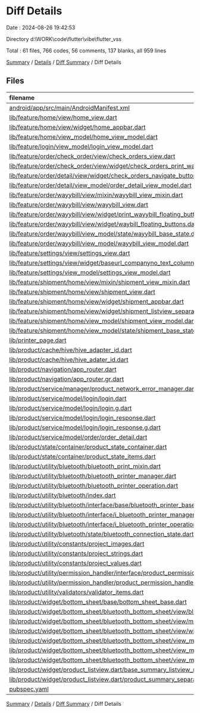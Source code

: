 # Diff Details

Date : 2024-08-26 19:42:53

Directory d:\\WORK\\code\\flutter\\vibe\\flutter_vss

Total : 61 files,  766 codes, 56 comments, 137 blanks, all 959 lines

[Summary](results.md) / [Details](details.md) / [Diff Summary](diff.md) / Diff Details

## Files
| filename | language | code | comment | blank | total |
| :--- | :--- | ---: | ---: | ---: | ---: |
| [android/app/src/main/AndroidManifest.xml](/android/app/src/main/AndroidManifest.xml) | XML | 1 | 0 | 0 | 1 |
| [lib/feature/home/view/home_view.dart](/lib/feature/home/view/home_view.dart) | Dart | 1 | 0 | 0 | 1 |
| [lib/feature/home/view/widget/home_appbar.dart](/lib/feature/home/view/widget/home_appbar.dart) | Dart | 5 | 0 | -1 | 4 |
| [lib/feature/home/view_model/home_view_model.dart](/lib/feature/home/view_model/home_view_model.dart) | Dart | 12 | 0 | 3 | 15 |
| [lib/feature/login/view_model/login_view_model.dart](/lib/feature/login/view_model/login_view_model.dart) | Dart | 6 | 5 | 4 | 15 |
| [lib/feature/order/check_order/view/check_orders_view.dart](/lib/feature/order/check_order/view/check_orders_view.dart) | Dart | 17 | 0 | 2 | 19 |
| [lib/feature/order/check_order/view/widget/check_orders_print_wayybill_floating_button.dart](/lib/feature/order/check_order/view/widget/check_orders_print_wayybill_floating_button.dart) | Dart | 21 | 0 | 3 | 24 |
| [lib/feature/order/detail/view/widget/check_orders_navigate_button.dart](/lib/feature/order/detail/view/widget/check_orders_navigate_button.dart) | Dart | 0 | 0 | 1 | 1 |
| [lib/feature/order/detail/view_model/order_detail_view_model.dart](/lib/feature/order/detail/view_model/order_detail_view_model.dart) | Dart | 2 | 0 | 0 | 2 |
| [lib/feature/order/wayybill/view/mixin/wayybill_view_mixin.dart](/lib/feature/order/wayybill/view/mixin/wayybill_view_mixin.dart) | Dart | 7 | 5 | 3 | 15 |
| [lib/feature/order/wayybill/view/wayybill_view.dart](/lib/feature/order/wayybill/view/wayybill_view.dart) | Dart | 5 | 0 | 1 | 6 |
| [lib/feature/order/wayybill/view/widget/print_wayybill_floating_button.dart](/lib/feature/order/wayybill/view/widget/print_wayybill_floating_button.dart) | Dart | -22 | 0 | -3 | -25 |
| [lib/feature/order/wayybill/view/widget/waybill_floating_buttons.dart](/lib/feature/order/wayybill/view/widget/waybill_floating_buttons.dart) | Dart | 40 | 0 | 3 | 43 |
| [lib/feature/order/wayybill/view_model/state/wayybill_base_state.dart](/lib/feature/order/wayybill/view_model/state/wayybill_base_state.dart) | Dart | 6 | 0 | 2 | 8 |
| [lib/feature/order/wayybill/view_model/wayybill_view_model.dart](/lib/feature/order/wayybill/view_model/wayybill_view_model.dart) | Dart | 67 | 5 | 11 | 83 |
| [lib/feature/settings/view/settings_view.dart](/lib/feature/settings/view/settings_view.dart) | Dart | 1 | 0 | 0 | 1 |
| [lib/feature/settings/view/widget/baseurl_companyno_text_column.dart](/lib/feature/settings/view/widget/baseurl_companyno_text_column.dart) | Dart | 10 | 0 | 0 | 10 |
| [lib/feature/settings/view_model/settings_view_model.dart](/lib/feature/settings/view_model/settings_view_model.dart) | Dart | 8 | 1 | 1 | 10 |
| [lib/feature/shipment/home/view/mixin/shipment_view_mixin.dart](/lib/feature/shipment/home/view/mixin/shipment_view_mixin.dart) | Dart | 24 | 2 | 9 | 35 |
| [lib/feature/shipment/home/view/shipment_view.dart](/lib/feature/shipment/home/view/shipment_view.dart) | Dart | 52 | 1 | 6 | 59 |
| [lib/feature/shipment/home/view/widget/shipment_appbar.dart](/lib/feature/shipment/home/view/widget/shipment_appbar.dart) | Dart | 39 | 1 | 6 | 46 |
| [lib/feature/shipment/home/view/widget/shipment_listview_separated.dart](/lib/feature/shipment/home/view/widget/shipment_listview_separated.dart) | Dart | 19 | 1 | 4 | 24 |
| [lib/feature/shipment/home/view_model/shipment_view_model.dart](/lib/feature/shipment/home/view_model/shipment_view_model.dart) | Dart | 12 | 59 | 3 | 74 |
| [lib/feature/shipment/home/view_model/state/shipment_base_state.dart](/lib/feature/shipment/home/view_model/state/shipment_base_state.dart) | Dart | 7 | 0 | 2 | 9 |
| [lib/printer_page.dart](/lib/printer_page.dart) | Dart | -62 | -30 | -9 | -101 |
| [lib/product/cache/hive/hive_adapter_id.dart](/lib/product/cache/hive/hive_adapter_id.dart) | Dart | 10 | 1 | 3 | 14 |
| [lib/product/cache/hive/hive_adater_id.dart](/lib/product/cache/hive/hive_adater_id.dart) | Dart | -10 | -1 | -3 | -14 |
| [lib/product/navigation/app_router.dart](/lib/product/navigation/app_router.dart) | Dart | -2 | 0 | 0 | -2 |
| [lib/product/navigation/app_router.gr.dart](/lib/product/navigation/app_router.gr.dart) | Dart | 9 | -2 | 1 | 8 |
| [lib/product/service/manager/product_network_error_manager.dart](/lib/product/service/manager/product_network_error_manager.dart) | Dart | 0 | 1 | 1 | 2 |
| [lib/product/service/model/login/login.dart](/lib/product/service/model/login/login.dart) | Dart | 9 | 0 | 0 | 9 |
| [lib/product/service/model/login/login.g.dart](/lib/product/service/model/login/login.g.dart) | Dart | 4 | 0 | 0 | 4 |
| [lib/product/service/model/login/login_response.dart](/lib/product/service/model/login/login_response.dart) | Dart | 3 | 0 | 0 | 3 |
| [lib/product/service/model/login/login_response.g.dart](/lib/product/service/model/login/login_response.g.dart) | Dart | 2 | 0 | 0 | 2 |
| [lib/product/service/model/order/order_detail.dart](/lib/product/service/model/order/order_detail.dart) | Dart | 18 | 0 | 2 | 20 |
| [lib/product/state/container/product_state_container.dart](/lib/product/state/container/product_state_container.dart) | Dart | 11 | 0 | 0 | 11 |
| [lib/product/state/container/product_state_items.dart](/lib/product/state/container/product_state_items.dart) | Dart | 9 | 0 | 3 | 12 |
| [lib/product/utility/bluetooth/bluetooth_print_mixin.dart](/lib/product/utility/bluetooth/bluetooth_print_mixin.dart) | Dart | 30 | 1 | 6 | 37 |
| [lib/product/utility/bluetooth/bluetooth_printer_manager.dart](/lib/product/utility/bluetooth/bluetooth_printer_manager.dart) | Dart | 25 | 0 | 4 | 29 |
| [lib/product/utility/bluetooth/bluetooth_printer_operation.dart](/lib/product/utility/bluetooth/bluetooth_printer_operation.dart) | Dart | 46 | 2 | 10 | 58 |
| [lib/product/utility/bluetooth/index.dart](/lib/product/utility/bluetooth/index.dart) | Dart | 2 | 0 | 1 | 3 |
| [lib/product/utility/bluetooth/interface/base/bluetooth_printer_base_mixin.dart](/lib/product/utility/bluetooth/interface/base/bluetooth_printer_base_mixin.dart) | Dart | 4 | 0 | 2 | 6 |
| [lib/product/utility/bluetooth/interface/i_bluetooth_printer_manager.dart](/lib/product/utility/bluetooth/interface/i_bluetooth_printer_manager.dart) | Dart | 6 | 0 | 2 | 8 |
| [lib/product/utility/bluetooth/interface/i_bluetooth_printer_operation.dart](/lib/product/utility/bluetooth/interface/i_bluetooth_printer_operation.dart) | Dart | 15 | 0 | 5 | 20 |
| [lib/product/utility/bluetooth/state/bluetooth_connection_state.dart](/lib/product/utility/bluetooth/state/bluetooth_connection_state.dart) | Dart | 17 | 0 | 4 | 21 |
| [lib/product/utility/constants/project_images.dart](/lib/product/utility/constants/project_images.dart) | Dart | -1 | 0 | 0 | -1 |
| [lib/product/utility/constants/project_strings.dart](/lib/product/utility/constants/project_strings.dart) | Dart | 9 | 0 | 0 | 9 |
| [lib/product/utility/constants/project_values.dart](/lib/product/utility/constants/project_values.dart) | Dart | 1 | 0 | 0 | 1 |
| [lib/product/utility/permission_handler/interface/product_permission_operation.dart](/lib/product/utility/permission_handler/interface/product_permission_operation.dart) | Dart | 5 | 0 | 1 | 6 |
| [lib/product/utility/permission_handler/product_permission_handler.dart](/lib/product/utility/permission_handler/product_permission_handler.dart) | Dart | 31 | 0 | 4 | 35 |
| [lib/product/utility/validators/validator_items.dart](/lib/product/utility/validators/validator_items.dart) | Dart | 5 | 0 | 1 | 6 |
| [lib/product/widget/bottom_sheet/base/bottom_sheet_base.dart](/lib/product/widget/bottom_sheet/base/bottom_sheet_base.dart) | Dart | 12 | 2 | 3 | 17 |
| [lib/product/widget/bottom_sheet/bluetooth_bottom_sheet/view/bluetooth_bottom_sheet.dart](/lib/product/widget/bottom_sheet/bluetooth_bottom_sheet/view/bluetooth_bottom_sheet.dart) | Dart | 66 | 1 | 7 | 74 |
| [lib/product/widget/bottom_sheet/bluetooth_bottom_sheet/view/mixin/bluetooth_bottom_sheet_mixin.dart](/lib/product/widget/bottom_sheet/bluetooth_bottom_sheet/view/mixin/bluetooth_bottom_sheet_mixin.dart) | Dart | 18 | 0 | 6 | 24 |
| [lib/product/widget/bottom_sheet/bluetooth_bottom_sheet/view/widget/bluetooth_devices_listview.dart](/lib/product/widget/bottom_sheet/bluetooth_bottom_sheet/view/widget/bluetooth_devices_listview.dart) | Dart | 19 | 0 | 4 | 23 |
| [lib/product/widget/bottom_sheet/bluetooth_bottom_sheet/view_model/bluetooth_bottom_sheet_view_model.dart](/lib/product/widget/bottom_sheet/bluetooth_bottom_sheet/view_model/bluetooth_bottom_sheet_view_model.dart) | Dart | 44 | 1 | 9 | 54 |
| [lib/product/widget/bottom_sheet/bluetooth_bottom_sheet/view_model/state/bluetooth_bottom_sheet_base_state.dart](/lib/product/widget/bottom_sheet/bluetooth_bottom_sheet/view_model/state/bluetooth_bottom_sheet_base_state.dart) | Dart | 8 | 0 | 2 | 10 |
| [lib/product/widget/bottom_sheet/bluetooth_bottom_sheet/view_model/state/bluetooth_bottom_sheet_state.dart](/lib/product/widget/bottom_sheet/bluetooth_bottom_sheet/view_model/state/bluetooth_bottom_sheet_state.dart) | Dart | 22 | 0 | 4 | 26 |
| [lib/product/widget/product_listview.dart/base_summary_listview_model.dart](/lib/product/widget/product_listview.dart/base_summary_listview_model.dart) | Dart | 3 | 0 | 1 | 4 |
| [lib/product/widget/product_listview.dart/product_summary_separated.dart](/lib/product/widget/product_listview.dart/product_summary_separated.dart) | Dart | 37 | 0 | 3 | 40 |
| [pubspec.yaml](/pubspec.yaml) | YAML | 1 | 0 | 0 | 1 |

[Summary](results.md) / [Details](details.md) / [Diff Summary](diff.md) / Diff Details